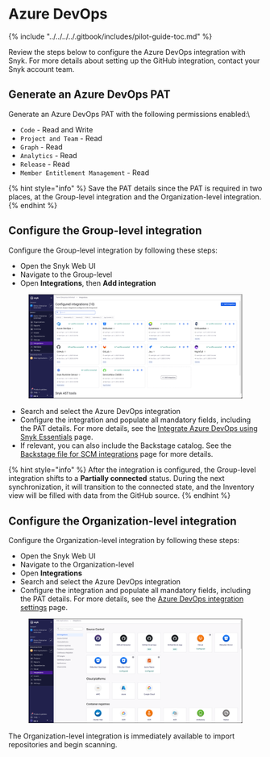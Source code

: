 # Azure DevOps

{% include "../../../../.gitbook/includes/pilot-guide-toc.md" %}

Review the steps below to configure the Azure DevOps integration with Snyk. For more details about setting up the GitHub integration, contact your Snyk account team.

## Generate an Azure DevOps PAT&#x20;

Generate an Azure DevOps PAT  with the following permissions enabled:\


* `Code` - Read and Write
* `Project and Team` - Read
* `Graph` - Read
* `Analytics` - Read
* `Release` - Read
* `Member Entitlement Management` - Read

{% hint style="info" %}
Save the PAT details since the PAT is required in two places, at the Group-level integration and the Organization-level integration.
{% endhint %}

## Configure the Group-level integration

Configure the Group-level integration by following these steps:

* Open the Snyk Web UI
* Navigate to the Group-level
* Open **Integrations**, then **Add integration**

<figure><img src="../../../../.gitbook/assets/image (33).png" alt=""><figcaption></figcaption></figure>

* Search and select the Azure DevOps integration
* Configure the integration and populate all mandatory fields, including the PAT details. For more details, see the [Integrate Azure DevOps using Snyk Essentials](../../../../developer-tools/scms/group-level-integrations/azure-devops-for-snyk-essentials.md#azure-devops-integrate-using-snyk-apprisk) page.
* If relevant, you can also include the Backstage catalog. See the [Backstage file for SCM integrations](../../../../developer-tools/scms/application-context-for-scm-integrations/#backstage-file-for-scm-integrations) page for more details.

{% hint style="info" %}
After the integration is configured, the Group-level integration shifts to a **Partially connected** status. During the next synchronization, it will transition to the connected state, and the Inventory view will be filled with data from the GitHub source.
{% endhint %}

## Configure the Organization-level integration

Configure the Organization-level integration by following these steps:

* Open the Snyk Web UI
* Navigate to the Organization-level
* Open **Integrations**
* Search and select the Azure DevOps integration
* Configure the integration and populate all mandatory fields, including the PAT details. For more details, see the [Azure DevOps integration settings](../../../../developer-tools/scms/organization-level-integrations/azure-repositories-tfs.md#integrate-using-the-snyk-web-ui) page.

<figure><img src="../../../../.gitbook/assets/image (30).png" alt=""><figcaption></figcaption></figure>

The Organization-level integration is immediately available to import repositories and begin scanning.
